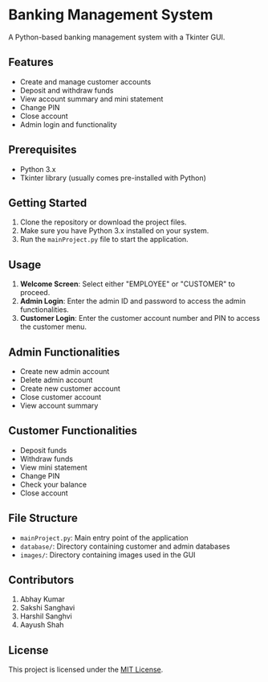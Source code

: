 # Banking Management System

A Python-based banking management system with a Tkinter GUI.

## Features

- Create and manage customer accounts
- Deposit and withdraw funds
- View account summary and mini statement
- Change PIN
- Close account
- Admin login and functionality

## Prerequisites

- Python 3.x
- Tkinter library (usually comes pre-installed with Python)

## Getting Started

1. Clone the repository or download the project files.
2. Make sure you have Python 3.x installed on your system.
3. Run the `mainProject.py` file to start the application.

## Usage

1. **Welcome Screen**: Select either "EMPLOYEE" or "CUSTOMER" to proceed.
2. **Admin Login**: Enter the admin ID and password to access the admin functionalities.
3. **Customer Login**: Enter the customer account number and PIN to access the customer menu.

## Admin Functionalities

- Create new admin account
- Delete admin account
- Create new customer account
- Close customer account
- View account summary

## Customer Functionalities

- Deposit funds
- Withdraw funds
- View mini statement
- Change PIN
- Check your balance
- Close account

## File Structure

- `mainProject.py`: Main entry point of the application
- `database/`: Directory containing customer and admin databases
- `images/`: Directory containing images used in the GUI

## Contributors

1. Abhay Kumar
2. Sakshi Sanghavi
3. Harshil Sanghvi
4. Aayush Shah

## License

This project is licensed under the [MIT License](LICENSE).
